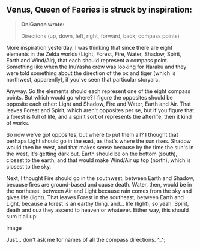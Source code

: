 ## Venus, Queen of Faeries is struck by inspiration:

> **OniGanon wrote:**
>
> Directions (up, down, left, right, forward, back, compass points)

More inspiration yesterday. I was thinking that since there are eight elements in the Zelda worlds (Light, Forest, Fire, Water, Shadow, Spirit, Earth and Wind/Air), that each should represent a compass point. Something like when the InuYasha crew was looking for Naraku and they were told something about the direction of the ox and tiger (which is northwest, apparently), if you've seen that particular storyarc.

Anyway. So the elements should each represent one of the eight compass points. But which would go where? I figure the opposites should be opposite each other: Light and Shadow, Fire and Water, Earth and Air. That leaves Forest and Spirit, which aren't opposites per se, but if you figure that a forest is full of life, and a spirit sort of represents the afterlife, then it kind of works.

So now we've got opposites, but where to put them all? I thought that perhaps Light should go in the east, as that's where the sun rises. Shadow would then be west, and that makes sense because by the time the sun's in the west, it's getting dark out. Earth should be on the bottom (south), closest to the earth, and that would make Wind/Air up top (north), which is closest to the sky.

Next, I thought Fire should go in the southwest, between Earth and Shadow, because fires are ground-based and cause death. Water, then, would be in the northeast, between Air and Light because rain comes from the sky and gives life (light). That leaves Forest in the southeast, between Earth and Light, because a forest is an earthy thing, and... life (light), so yeah. Spirit, death and cuz they ascend to heaven or whatever. Either way, this should sum it all up:

Image

Just... don't ask me for names of all the compass directions. ^_^;